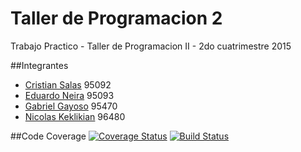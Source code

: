 # Taller de Programacion 2

Trabajo Practico - Taller de Programacion II - 2do cuatrimestre 2015

##Integrantes
* [Cristian Salas](https://github.com/Crisguss22) 95092
* [Eduardo Neira](https://github.com/eduardoneira) 95093
* [Gabriel Gayoso](https://github.com/gayoso) 95470
* [Nicolas Keklikian](https://github.com/nkeklikian) 96480

##Code Coverage
[![Coverage Status](https://coveralls.io/repos/eduardoneira/Macho-Drive/badge.svg?branch=master&service=github)](https://coveralls.io/github/eduardoneira/Macho-Drive?branch=master)
[![Build Status](https://travis-ci.org/eduardoneira/Macho-Drive.svg?branch=master)](https://travis-ci.org/eduardoneira/Macho-Drive)
